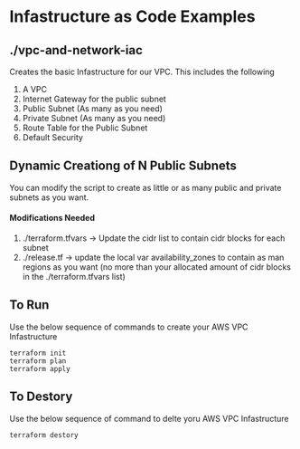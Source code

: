 # Infastructure as Code Examples

## ./vpc-and-network-iac
Creates the basic Infastructure for our VPC. This includes the following
1. A VPC
2. Internet Gateway for the public subnet
3. Public Subnet (As many as you need)
4. Private Subnet (As many as you need)
5. Route Table for the Public Subnet
6. Default Security

## Dynamic Creationg of N Public Subnets
You can modify the script to create as little or as many public and private subnets as you want.

#### Modifications Needed
1. ./terraform.tfvars -> Update the cidr list to contain cidr blocks for each subnet
2. ./release.tf -> update the local var availability_zones to contain as man regions as you want (no more than your allocated amount of cidr blocks in the ./terraform.tfvars list)

## To Run
Use the below sequence of commands to create your AWS VPC Infastructure

```
terraform init
terraform plan
terraform apply
```

## To Destory
Use the below sequence of command to delte yoru AWS VPC Infastructure

```
terraform destory
```